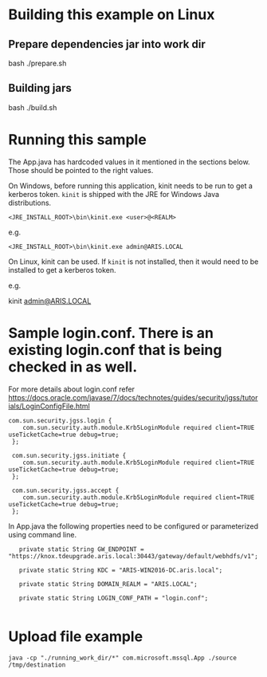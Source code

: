 # Building this example on Linux

## Prepare dependencies jar into work dir

bash ./prepare.sh

## Building jars

bash ./build.sh

# Running this sample

The App.java has hardcoded values in it mentioned in the sections below. Those should be pointed to the right values.

On Windows, before running this application, kinit needs to be run to get a kerberos token. `kinit` is shipped with the JRE for Windows Java distributions.

`<JRE_INSTALL_ROOT>\bin\kinit.exe <user>@<REALM>`

e.g. 

`<JRE_INSTALL_ROOT>\bin\kinit.exe admin@ARIS.LOCAL`

On Linux, kinit can be used. If `kinit` is not installed, then it would need to be installed to get a kerberos token.

e.g.

 kinit admin@ARIS.LOCAL

# Sample login.conf. There is an existing login.conf that is being checked in as well.

For more details about login.conf refer https://docs.oracle.com/javase/7/docs/technotes/guides/security/jgss/tutorials/LoginConfigFile.html

```
com.sun.security.jgss.login {
    com.sun.security.auth.module.Krb5LoginModule required client=TRUE useTicketCache=true debug=true;
 };
 
 com.sun.security.jgss.initiate {
    com.sun.security.auth.module.Krb5LoginModule required client=TRUE useTicketCache=true debug=true;
 };
 
 com.sun.security.jgss.accept {
    com.sun.security.auth.module.Krb5LoginModule required client=TRUE useTicketCache=true debug=true;
 };

 ```

 In App.java the following properties need to be configured or parameterized using command line.

 ```
    private static String GW_ENDPOINT = "https://knox.tdeupgrade.aris.local:30443/gateway/default/webhdfs/v1";
	
	private static String KDC = "ARIS-WIN2016-DC.aris.local";
	
	private static String DOMAIN_REALM = "ARIS.LOCAL";
	
	private static String LOGIN_CONF_PATH = "login.conf";


```
# Upload file example

```
java -cp "./running_work_dir/*" com.microsoft.mssql.App ./source /tmp/destination
```
